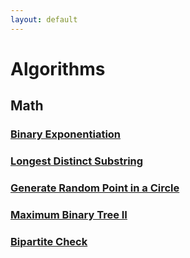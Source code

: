 ```yaml
---
layout: default
---
```


# Algorithms

## Math
### [Binary Exponentiation](./pages/binary_exponentiation.html)

### [Longest Distinct Substring](./pages/longest_distinct_substring.html)

### [Generate Random Point in a Circle](./pages/random_point_in_circle.html)

### [Maximum Binary Tree II](./pages/max_binary_tree_2.html)

### [Bipartite Check](./pages/possible_bipartition.html)